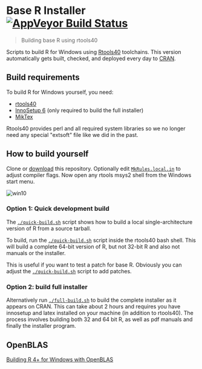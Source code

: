 # Base R Installer [![AppVeyor Build Status](https://ci.appveyor.com/api/projects/status/github/r-windows/r-base?branch=master)](https://ci.appveyor.com/project/jeroen/r-base)

> Building base R using rtools40

Scripts to build R for Windows using [Rtools40](https://github.com/r-windows/rtools-installer) toolchains. This version automatically gets built, checked, and deployed every day to [CRAN](https://cran.r-project.org/bin/windows/base/rdevel.html).

## Build requirements

To build R for Windows yourself, you need:

 - [rtools40](https://cran.r-project.org/bin/windows/Rtools/)
 - [InnoSetup 6](https://www.jrsoftware.org/isdl.php) (only required to build the full installer)
 - [MikTex](https://miktex.org/download)

Rtools40 provides perl and all required system libraries so we no longer need any special "extsoft" file like we did in the past.

## How to build yourself

Clone or [download](https://github.com/r-windows/r-base/archive/master.zip) this repository. Optionally edit [`MkRules.local.in`](MkRules.local.in) to adjust compiler flags. Now open any rtools msys2 shell from the Windows start menu.

![win10](https://user-images.githubusercontent.com/216319/73364595-1fe28080-42ab-11ea-9858-ac8c660757d6.png)

### Option 1: Quick development build

The  [`./quick-build.sh`](quick-build.sh) script shows how to build a local single-architecture version of R from a source tarball.

To build, run the [`./quick-build.sh`](quick-build.sh) script inside the rtools40 bash shell. This will build a complete 64-bit version of R, but not 32-bit R and also not manuals or the installer.

This is useful if you want to test a patch for base R. Obviously you can adjust the [`./quick-build.sh`](quick-build.sh) script to add patches.

### Option 2: build full installer

Alternatively run [`./full-build.sh`](full-build.sh) to build the complete installer as it appears on CRAN. This can take about 2 hours and requires you have innosetup and latex installed on your machine (in addition to rtools40). The process involves building both 32 and 64 bit R, as well as pdf manuals and finally the installer program. 


## OpenBLAS

[Building R 4+ for Windows with OpenBLAS](https://www.avrahamadler.com/2020/05/12/building-r-4-for-windows-with-openblas/)